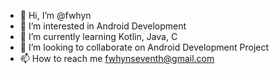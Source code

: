- 👋 Hi, I’m @fwhyn
- 👀 I’m interested in Android Development
- 🌱 I’m currently learning Kotlin, Java, C
- 💞️ I’m looking to collaborate on Android Development Project
- 📫 How to reach me fwhynseventh@gmail.com

<!---
fwhyn/fwhyn is a ✨ special ✨ repository because its `README.md` (this file) appears on your GitHub profile.
You can click the Preview link to take a look at your changes.
--->
